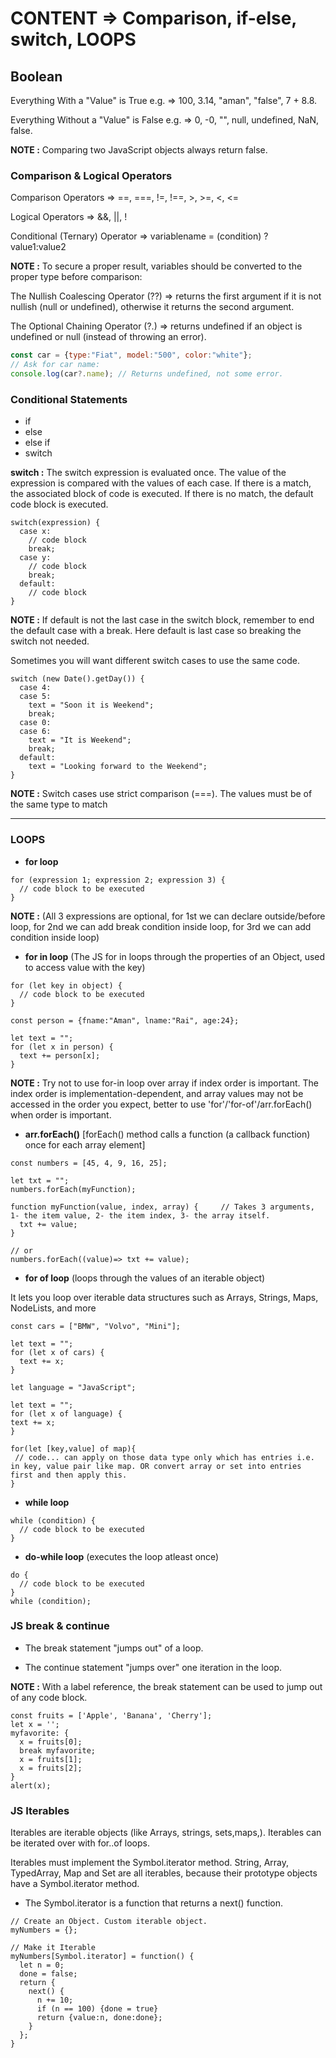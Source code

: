 
# CONTENT => Comparison, if-else, switch, LOOPS

## Boolean

Everything With a "Value" is True e.g. => 100, 3.14, "aman", "false", 7 + 8.8.

Everything Without a "Value" is False e.g. => 0, -0, "", null, undefined, NaN, false.

**NOTE :** Comparing two JavaScript objects always return false.

### Comparison & Logical Operators

Comparison Operators => ==, ===, !=, !==, >, >=, <, <=

Logical Operators => &&, ||, !

Conditional (Ternary) Operator => variablename = (condition) ? value1:value2 

**NOTE :** To secure a proper result, variables should be converted to the proper type before comparison:

The Nullish Coalescing Operator (??) => returns the first argument if it is not nullish (null or undefined), otherwise it returns the second argument.

The Optional Chaining Operator (?.) => returns undefined if an object is undefined or null (instead of throwing an error).

```js
const car = {type:"Fiat", model:"500", color:"white"};
// Ask for car name:
console.log(car?.name); // Returns undefined, not some error.
```

### Conditional Statements

- if
- else
- else if
- switch

**switch :** The switch expression is evaluated once. The value of the expression is compared with the values of each case. If there is a match, the associated block of code is executed. If there is no match, the default code block is executed.
```
switch(expression) {
  case x:
    // code block
    break;
  case y:
    // code block
    break;
  default:
    // code block
}
```

**NOTE :** If default is not the last case in the switch block, remember to end the default case with a break. Here default is last case so breaking the switch not needed.

Sometimes you will want different switch cases to use the same code.
```
switch (new Date().getDay()) {
  case 4:
  case 5:
    text = "Soon it is Weekend";
    break;
  case 0:
  case 6:
    text = "It is Weekend";
    break;
  default:
    text = "Looking forward to the Weekend";
}
```

**NOTE :** Switch cases use strict comparison (===). The values must be of the same type to match

---

### LOOPS

- **for loop**
```
for (expression 1; expression 2; expression 3) {
  // code block to be executed
}
```

**NOTE :**  (All 3 expressions are optional, for 1st we can declare outside/before loop, for 2nd we can add break condition inside loop, for 3rd we can add condition inside loop)

- **for in loop** (The JS for in loops through the properties of an Object, used to access value with the key)

```
for (let key in object) {
  // code block to be executed
}
```

```
const person = {fname:"Aman", lname:"Rai", age:24};

let text = "";
for (let x in person) {
  text += person[x];
}
```

**NOTE :** Try not to use for-in loop over array if index order is important. The index order is implementation-dependent, and array values may not be accessed in the order you expect, better to use 'for'/'for-of'/arr.forEach() when order is important.

- **arr.forEach()** [forEach() method calls a function (a callback function) once for each array element]

```
const numbers = [45, 4, 9, 16, 25];

let txt = "";
numbers.forEach(myFunction);

function myFunction(value, index, array) {     // Takes 3 arguments, 1- the item value, 2- the item index, 3- the array itself.
  txt += value;
}

// or
numbers.forEach((value)=> txt += value);
```

- **for of loop** (loops through the values of an iterable object)

It lets you loop over iterable data structures such as Arrays, Strings, Maps, NodeLists, and more


```
const cars = ["BMW", "Volvo", "Mini"];

let text = "";
for (let x of cars) {
  text += x;
}

let language = "JavaScript";

let text = "";
for (let x of language) {
text += x;
}

for(let [key,value] of map){
 // code... can apply on those data type only which has entries i.e. in key, value pair like map. OR convert array or set into entries first and then apply this.
}
```

- **while loop** 

```
while (condition) {
  // code block to be executed
}
```

- **do-while loop** (executes the loop atleast once)

```
do {
  // code block to be executed
}
while (condition);
```

### JS break & continue

- The break statement "jumps out" of a loop.

- The continue statement "jumps over" one iteration in the loop.

**NOTE :** With a label reference, the break statement can be used to jump out of any code block.

```
const fruits = ['Apple', 'Banana', 'Cherry'];
let x = '';
myfavorite: {
  x = fruits[0];
  break myfavorite;
  x = fruits[1];
  x = fruits[2];
}
alert(x);
```

### JS Iterables

Iterables are iterable objects (like Arrays, strings, sets,maps,). Iterables can be iterated over with for..of loops.

Iterables must implement the Symbol.iterator method. String, Array, TypedArray, Map and Set are all iterables, because their prototype objects have a Symbol.iterator method.

- The Symbol.iterator is a function that returns a next() function.

```
// Create an Object. Custom iterable object.
myNumbers = {};

// Make it Iterable
myNumbers[Symbol.iterator] = function() {
  let n = 0;
  done = false;
  return {
    next() {
      n += 10;
      if (n == 100) {done = true}
      return {value:n, done:done};
    }
  };
}

```

